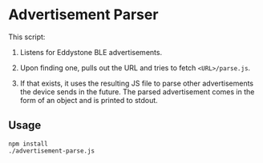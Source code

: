 Advertisement Parser
====================

This script:

1. Listens for Eddystone BLE advertisements.

2. Upon finding one, pulls out the URL and tries to fetch `<URL>/parse.js`.

3. If that exists, it uses the resulting JS file to parse other advertisements
the device sends in the future. The parsed advertisement comes in the form
of an object and is printed to stdout.




Usage
-----

```
npm install
./advertisement-parse.js
```
